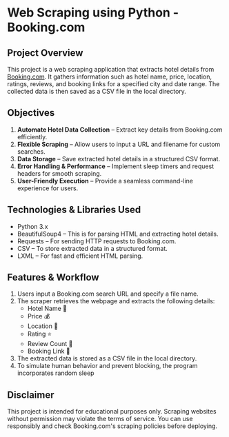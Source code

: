 # Web Scraping using Python - Booking.com
## Project Overview
This project is a web scraping application that extracts hotel details from [Booking.com](https://www.booking.com/index.en-gb.html?label=gen173nr-1BCAEoggI46AdIM1gEaGyIAQGYAQm4ARfIAQzYAQHoAQGIAgGoAgO4AtbN770GwAIB0gIkOGE5ZTJkOWQtNmNmZi00N2M3LThmYzktMWU5NTk3YzY2Zjk22AIF4AIB&sid=3d09adecee66e77e25fa12ed8bf3511c&aid=304142). It gathers information such as hotel name, price, location, ratings, reviews, and booking links for a specified city and date range. The collected data is then saved as a CSV file in the local directory.
## Objectives
1. **Automate Hotel Data Collection** – Extract key details from Booking.com efficiently.
2. **Flexible Scraping** – Allow users to input a URL and filename for custom searches.
3. **Data Storage** – Save extracted hotel details in a structured CSV format.
4. **Error Handling & Performance** – Implement sleep timers and request headers for smooth scraping.
5. **User-Friendly Execution** – Provide a seamless command-line experience for users.
## Technologies & Libraries Used
- Python 3.x
- BeautifulSoup4 – This is for parsing HTML and extracting hotel details.
- Requests – For sending HTTP requests to Booking.com.
- CSV – To store extracted data in a structured format.
- LXML – For fast and efficient HTML parsing.
## Features & Workflow
1. Users input a Booking.com search URL and specify a file name.
2. The scraper retrieves the webpage and extracts the following details:
   - Hotel Name 🏨
   - Price 💰
   - Location 📍
   - Rating ⭐
   - Review Count 📝
   - Booking Link 🔗
3. The extracted data is stored as a CSV file in the local directory.
4. To simulate human behavior and prevent blocking, the program incorporates random sleep
## Disclaimer
This project is intended for educational purposes only. Scraping websites without permission may violate the terms of service. You can use responsibly and check Booking.com's scraping policies before deploying.

